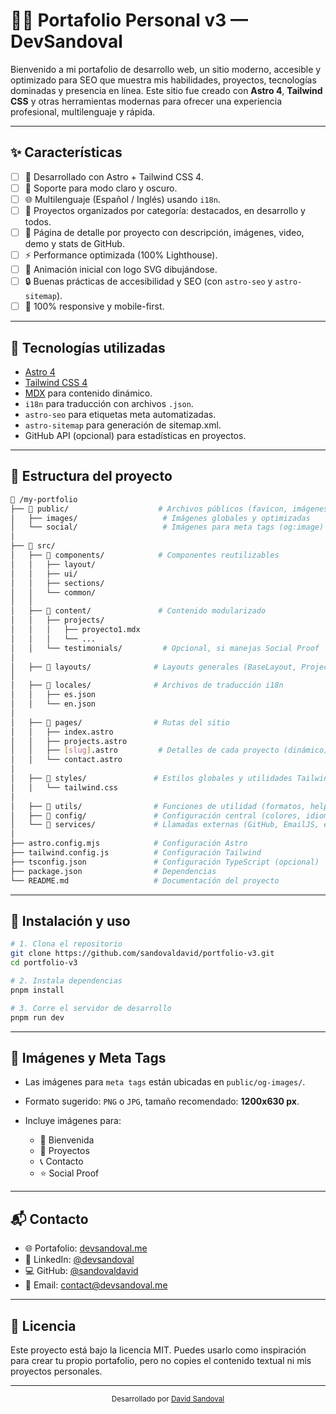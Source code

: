 # 🧑‍💻 Portafolio Personal v3 — DevSandoval

Bienvenido a mi portafolio de desarrollo web, un sitio moderno, accesible y optimizado para SEO que muestra mis habilidades, proyectos, tecnologías dominadas y presencia en línea. Este sitio fue creado con **Astro 4**, **Tailwind CSS** y otras herramientas modernas para ofrecer una experiencia profesional, multilenguaje y rápida.

---

## ✨ Características

- [ ] 🚀 Desarrollado con Astro + Tailwind CSS 4.
- [ ] 🌙 Soporte para modo claro y oscuro.
- [ ] 🌐 Multilenguaje (Español / Inglés) usando `i18n`.
- [ ] 📁 Proyectos organizados por categoría: destacados, en desarrollo y todos.
- [ ] 🧠 Página de detalle por proyecto con descripción, imágenes, video, demo y stats de GitHub.
- [ ] ⚡ Performance optimizada (100% Lighthouse).
- [ ] 🧩 Animación inicial con logo SVG dibujándose.
- [ ] 🔒 Buenas prácticas de accesibilidad y SEO (con `astro-seo` y `astro-sitemap`).
- [ ] 📱 100% responsive y mobile-first.

---

## 🧱 Tecnologías utilizadas

- [Astro 4](https://astro.build)
- [Tailwind CSS 4](https://tailwindcss.com)
- [MDX](https://mdxjs.com) para contenido dinámico.
- `i18n` para traducción con archivos `.json`.
- `astro-seo` para etiquetas meta automatizadas.
- `astro-sitemap` para generación de sitemap.xml.
- GitHub API (opcional) para estadísticas en proyectos.

---

## 📁 Estructura del proyecto

```bash
📁 /my-portfolio
├── 📁 public/                    # Archivos públicos (favicon, imágenes, OG, etc.)
│   ├── images/                   # Imágenes globales y optimizadas
│   └── social/                   # Imágenes para meta tags (og:image)
│
├── 📁 src/
│   ├── 📁 components/            # Componentes reutilizables
│   │   ├── layout/
│   │   ├── ui/
│   │   ├── sections/
│   │   └── common/
│   │
│   ├── 📁 content/               # Contenido modularizado
│   │   ├── projects/
│   │   │   ├── proyecto1.mdx
│   │   │   └── ...
│   │   └── testimonials/         # Opcional, si manejas Social Proof
│
│   ├── 📁 layouts/              # Layouts generales (BaseLayout, ProjectLayout, etc.)
│
│   ├── 📁 locales/              # Archivos de traducción i18n
│   │   ├── es.json
│   │   └── en.json
│
│   ├── 📁 pages/                # Rutas del sitio
│   │   ├── index.astro
│   │   ├── projects.astro
│   │   ├── [slug].astro         # Detalles de cada proyecto (dinámico)
│   │   └── contact.astro
│
│   ├── 📁 styles/               # Estilos globales y utilidades Tailwind
│   │   └── tailwind.css
│
│   ├── 📁 utils/                # Funciones de utilidad (formatos, helpers)
│   ├── 📁 config/               # Configuración central (colores, idiomas, meta)
│   └── 📁 services/             # Llamadas externas (GitHub, EmailJS, etc.)
│
├── astro.config.mjs            # Configuración Astro
├── tailwind.config.js          # Configuración Tailwind
├── tsconfig.json               # Configuración TypeScript (opcional)
├── package.json                # Dependencias
└── README.md                   # Documentación del proyecto

```

---

## 🧠 Instalación y uso

```bash
# 1. Clona el repositorio
git clone https://github.com/sandovaldavid/portfolio-v3.git
cd portfolio-v3

# 2. Instala dependencias
pnpm install

# 3. Corre el servidor de desarrollo
pnpm run dev
```

---

## 📸 Imágenes y Meta Tags

- Las imágenes para `meta tags` están ubicadas en `public/og-images/`.
- Formato sugerido: `PNG` o `JPG`, tamaño recomendado: **1200x630 px**.
- Incluye imágenes para:

  - 🏁 Bienvenida
  - 🧰 Proyectos
  - 📞 Contacto
  - ⭐ Social Proof

---

## 📬 Contacto

- 🌐 Portafolio: [devsandoval.me](https://devsandoval.me)
- 💼 LinkedIn: [@devsandoval](https://linkedin.com/in/devsandoval)
- 💻 GitHub: [@sandovaldavid](https://github.com/sandovaldavid)
- 📧 Email: [contact@devsandoval.me](mailto:contact@devsandoval.me)

---

## 🪪 Licencia

Este proyecto está bajo la licencia MIT. Puedes usarlo como inspiración para crear tu propio portafolio, pero no copies el contenido textual ni mis proyectos personales.

---

<div align="center">
  <p>
    <small>Desarrollado por <a href="https://devsandoval.me/">David Sandoval</a></small>
  </p>
</div>
